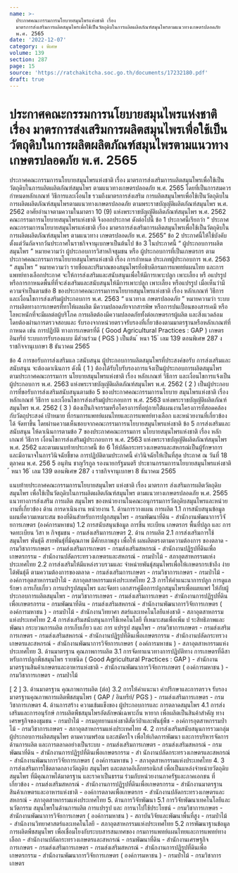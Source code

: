 ```yaml
---
name: >-
  ประกาศคณะกรรมการนโยบายสมุนไพรแห่งชาติ เรื่อง
  มาตรการส่งเสริมการผลิตสมุนไพรเพื่อใช้เป็นวัตถุดิบในการผลิตผลิตภัณฑ์สมุนไพรตามแนวทางเกษตรปลอดภัย
  พ.ศ. 2565
date: '2022-12-07'
category: ง พิเศษ
volume: 139
section: 287
page: 15
source: 'https://ratchakitcha.soc.go.th/documents/17232180.pdf'
draft: true
---
```


# ประกาศคณะกรรมการนโยบายสมุนไพรแห่งชาติ เรื่อง มาตรการส่งเสริมการผลิตสมุนไพรเพื่อใช้เป็นวัตถุดิบในการผลิตผลิตภัณฑ์สมุนไพรตามแนวทางเกษตรปลอดภัย พ.ศ. 2565

ประกาศคณะกรรมการนโยบายสมุนไพรแห่งชาติ เรื่อง มาตรการส่งเสริมการผลิตสมุนไพรเพื่อใช้เป็นวัตถุดิบในการผลิตผลิตภัณฑ์สมุนไพร ตามแนวทางเกษตรปลอดภัย พ.ศ. 2565 โดยที่เป็นการสมควรกำหนดหลักเกณฑ์ วิธีการและเงื่อนไข รวมถึงมาตรการส่งเสริม การผลิตสมุนไพรเพื่อใช้เป็นวัตถุดิบในการผลิตผลิตภัณฑ์สมุนไพรตามแนวทางเกษตรปลอดภัย ตามพระราชบัญญัติผลิตภัณฑ์สมุนไพร พ.ศ. 2562 อาศัยอำนาจตามความในมาตรา 10 (9) แห่งพระราชบัญญัติผลิตภัณฑ์สมุนไพร พ.ศ. 2562 คณะกรรมการนโยบายสมุนไพรแห่งชาติ จึงออกประกาศ ดังต่อไปนี้ ข้อ 1 ประกาศนี้เรียกว่า “ ประกาศคณะกรรมการนโยบายสมุนไพรแห่งชาติ เรื่อง มาตรการส่งเสริมการผลิตสมุนไพรเพื่อใช้เป็นวัตถุดิบในการผลิตผลิตภัณฑ์สมุนไพร ตามแนวทาง เกษตรปลอดภัย พ.ศ. 2565” ข้อ 2 ประกาศนี้ให้ใช้บังคับตั้งแต่วันถัดจากวันประกาศในราชกิจจานุเบกษาเป็นต้นไป ข้อ 3 ในประกาศนี้ “ ผู้ประกอบการผลิตสมุนไพร ” หมายความว่า ผู้ประกอบการวิสาหกิจชุมชน หรือ ผู้ประกอบการที่เป็นเกษตรกร ตามประกาศคณะกรรมการนโยบายสมุนไพรแห่งชาติ เรื่อง การกำหนด ประเภทผู้ประกอบการ พ.ศ. 2563 “ สมุนไพร ” หมายความว่า รายชื่อและปริมาณของสมุนไพรที่อธิบดีกรมการแพทย์แผนไทย และการแพทย์ทางเลือกประกาศ จะให้การส่งเสริมและสนับสนุนเพื่อให้มีการเพาะปลูก เพาะเลี้ยง หรื อแปรรูป หรือการกาหนดพื้นที่ที่จะส่งเสริมและสนับสนุนให้มีการเพาะปลูก เพาะเลี้ยง หรือแปรรูป เมื่อเห็นว่ามีความจำเป็นตามข้อ 8 ของประกาศคณะกรรมการนโยบายสมุนไพรแห่งชาติ เรื่อง หลักเกณฑ์ วิธีการ และเงื่อนไขการส่งเสริมผู้ประกอบการ พ.ศ. 2563 “ แนวทางเ กษตรปลอดภัย ” หมายความว่า ระบบการผลิตทางการเกษตรที่ทาให้ผลผลิต มีความปลอดภัยจากสารพิษ หรือการปนเปื้อนของสารเคมี หรือโลหะหนักที่จะมีผลต่อผู้บริโภค การผลิตต้องมีความปลอดภัยทั้งต่อเกษตรกรผู้ผลิต และสิ่งแวดล้อม โดยต้องผ่านการตรวจสอบและ รับรองจากหน่วยตรวจรับรองที่เกี่ยวข้องตามมาตรฐานหรือหลักเกณฑ์ที่กาหนด เช่น การปฏิบัติ ทางการเกษตรที่ดี ( Good Agricultural Practices : GAP ) เกษตรอินทรีย์ ระบบการรับรองแบบ มีส่วนร่วม ( PGS ) เป็นต้น ้ หนา 15 ่ เลม 139 ตอนพิเศษ 287 ง ราชกิจจานุเบกษา 8 ธันวาคม 2565

ข้อ 4 การขอรับการส่งเสริมแล ะสนับสนุน ผู้ประกอบการผลิตสมุนไพรที่ประสงค์ขอรับ การส่งเสริมและสนับสนุน จะต้องดาเนินการ ดังนี้ ( 1 ) ต้องได้รับใบรับรองการแจ้งเป็นผู้ประกอบการผลิตสมุนไพร ตามประกาศคณะกรรมการ นโยบายสมุนไพรแห่งชาติ เรื่อง หลักเกณฑ์ วิธีการ และเงื่อนไขการแจ้งเป็นผู้ประกอบการ พ.ศ. 2563 แห่งพระราชบัญญัติผลิตภัณฑ์สมุนไพร พ.ศ. 2562 ( 2 ) เป็นผู้ประกอบการที่ขอรับการส่งเสริมสนับสนุนตามข้อ 5 ของประกาศคณะกรรมการนโยบาย สมุนไพรแห่งชาติ เรื่อง หลักเกณฑ์ วิธีการ และเงื่อนไขการส่งเสริมผู้ประกอบการ พ.ศ. 2563 แห่งพระราชบัญญัติผลิตภัณฑ์สมุนไพร พ.ศ. 2562 ( 3 ) ต้องเป็นกิจกรรมหรือโครงการที่อยู่ภายใต้แผนงานโครงการที่สอดคล้องกับวัตถุประสงค์ เป้าหมาย ที่กรมการแพทย์แผนไทยและการแพทย์ทางเลือก และหน่วยงานที่เกี่ยวข้องได้ จัดทาขึ้น โดยผ่านความเห็นชอบจากคณะกรรมการนโยบายสมุนไพรแห่งชาติ ข้อ 5 การส่งเสริมและสนับสนุน ให้ดาเนินการตามข้อ 7 ของประกาศคณะกรรมการ นโยบายสมุนไพรแห่งชาติ เรื่อง หลักเกณฑ์ วิธีการ เงื่อนไขการส่งเสริมผู้ประกอบการ พ.ศ. 2563 แห่งพระราชบัญญัติผลิตภัณฑ์สมุนไพร พ.ศ. 2562 และตามแนบท้ายประกาศนี้ ข้อ 6 ให้ปลัดกระทรวงเกษตรและสหกรณ์เป็นผู้รักษาการ และมีอานาจในการวินิจฉัยชี้ขาด การปฏิบัติตามประกาศนี้ คำวินิจฉัยให้เป็นที่สุด ประกาศ ณ วันที่ 18 ตุลาคม พ.ศ. 256 5 อนุทิน ชาญวีรกูล รองนายกรัฐมนตรี ประธานกรรมการนโยบายสมุนไพรแห่งชาติ ้ หนา 16 ่ เลม 139 ตอนพิเศษ 287 ง ราชกิจจานุเบกษา 8 ธันวาคม 2565

แนบท้ายประกาศคณะกรรมการนโยบายสมุนไพร แห่งชาติ เรื่อง มาตรการ ส่งเสริมการผลิตวัตถุดิบสมุนไพร เพื่อใช้เป็นวัตถุดิบในการผลิตผลิตภัณฑ์สมุนไพร ตามแนวทางเกษตรปลอดภัย พ.ศ. 2565 แนวทางการส่งเสริม การผลิต สมุนไพร ของหน่วยงานในคณะอนุกรรมการวัตถุดิบสมุนไพรและหน่วยงานที่เกี่ยวข้อง ด้าน การดาเนินงาน หน่วยงาน 1. ด้านการวางแผน การผลิต 1.1 การสนับสนุนข้อมูลแผนที่ความเหมาะสม ของที่ดินสำหรับการปลูกสมุนไพร - กรมพัฒนาที่ดิน - สำนักงานพัฒนาการวิจั ยการเกษตร (องค์การมหาชน) 1.2 การสนับสนุนข้อมูล การขึ้น ทะเบียน เกษตรกร พื้นที่ปลูก และ การจดทะเบียน วิสา ห กิจชุมชน - กรมส่งเสริมการเกษตร 2. ด้าน การผลิต 2.1 การส่งเสริมการใช้สมุนไพร พันธุ์ดี สายพันธุ์ที่มีคุณภาพ มีศักยภาพสูง เพื่อให้ ผลผลิตตรงตามความต้องการ ของตลาด - กรมวิชาการเกษตร - กรมส่งเสริมการเกษตร - กรมส่งเสริมสหกรณ์ - สำนักงานปฏิรูปที่ดินเพื่อเกษตรกรรม - สำนักงานปลัดกระทรวงเกษตรและสหกรณ์ - กรมป่าไม้ - สภาอุตสาหกรรมแห่งประเทศไทย 2.2 การส่งเสริมให้มีแหล่งรวบรวมและ จำหน่ายพันธุ์สมุนไพรเพื่อให้เกษตรกรเข้าถึง ง่าย ได้พันธุ์ดี ตามความต้องการของตลาด - กรมส่งเสริมการเกษตร - กรมวิชาการเกษตร - กรมป่าไม้ - องค์การอุตสาหกรรมป่าไม้ - สภาอุตสาหกรรมแห่งประเทศไทย 2.3 การให้คำแนะนาการปลูก การดูแลรักษา การเก็บเกี่ยว การแปรรูปสมุนไพร และจัดทา เอกสารคู่มือการปลูกสมุนไพรเพื่อเผยแพร่ ให้กับผู้ประกอบการผลิตสมุนไพร - กรมวิชาการเกษตร - กรมส่งเสริมการเกษตร - สำนักงานการปฏิรูปที่ดินเพื่อเกษตรกรรม - กรมพัฒนาที่ดิน - กรมส่งเสริมสหกรณ์ - สำนักงานพัฒนาการวิจัยการเกษตร ( องค์การมหาชน ) - กรมป่าไม้ - สำนักงานวิทยาศา สตร์และเทคโนโลยีแห่งชาติ - สภาอุตสาหกรรมแห่งประเทศไทย 2.4 การส่งเสริมสนับสนุนการใช้เทคโนโลยี ที่เหมาะสมเพื่อเพิ่ม ป ระสิทธิภาพและพัฒนา กระบวนการผลิต การเก็บเกี่ยว และ การ แปรรูป สมุนไพร - กรมวิชาการเกษตร - กรมส่งเสริมการเกษตร - กรมส่งเสริมสหกรณ์ - สำนักงานปฏิรูปที่ดินเพื่อเกษตรกรรม - สำนักงานปลัดกระทรวงเกษตรและสหกรณ์ - สำนักงานพัฒนาการวิจัยการเกษตร ( องค์การมหาชน ) - สภาอุตสาหกรรมแห่งประเทศไทย 3. ด้านมาตรฐาน คุณภาพการผลิต 3.1 การจัดทาแนวทางการปฏิบัติทาง การเกษตรที่ดีสาหรับการปลูกพืชสมุนไพร รายชนิด ( Good Agricultural Practices : GAP ) - สำนักงานมาตรฐานสินค้าเกษตรและอาหารแห่งชาติ - สำนักงานพัฒนาการวิจัยการเกษตร ( องค์การมหาชน ) - กรมวิชาการเกษตร - กรมป่าไม้

[ 2 ] 3. ด้านมาตรฐาน คุณภาพการผลิต (ต่อ) 3.2 การให้คำแนะนา คำปรึกษาและการตรวจ รับรองมาตรฐานคุณภาพการผลิตพืชสมุนไพร ( GAP / อินทรีย์/ PGS ) - กรมส่งเสริมการเกษตร - กรมวิชาการเกษตร 4. ด้านการสร้าง ความเข้มแข็งของ ผู้ประกอบการและ การตลาดสมุนไพร 4.1 การส่งเสริมและการอนุรักษ์ การผลิตพืชสมุนไพรอัตลักษณ์เฉพาะถิ่น หายาก เพื่อผลิตเป็นสินค้าสำคัญ ทางเศรษฐกิจของชุมชน - กรมป่าไม้ - กรมอุทยานแห่งชาติสัตว์ป่าและพันธุ์พืช - องค์การอุตสาหกรรมป่าไม้ - กรมวิชาการเกษตร - สภาอุตสาหกรรมแห่งประเทศไทย 4. 2 การส่งเสริมสนับสนุนการรวมกลุ่ม ผู้ประกอบการผลิตสมุนไพร ตามความพร้อม และสมัครใจ เพื่อให้เกิดการพัฒนา และการบริหารจัดการด้านการผลิต และการตลาดอย่างเป็นระบบ - กรมส่งเสริมการเกษตร - กรมส่งเสริมสหกรณ์ - กรมพัฒนาที่ดิน - สำนักงานการปฏิรูปที่ดินเพื่อเกษตรกรรม - สำ นักงานปลัดกระทรวงเกษตรและสหกรณ์ - สำนักงานพัฒนาการวิจัยการเกษตร ( องค์การมหาชน ) - สภาอุตสาหกรรมแห่งประเทศไทย 4. 3 การส่งเสริมการใช้ตลาดกลางวัตถุดิบ สมุนไพร และตลาดอิเล็กทรอนิกส์ เพื่อเป็นแหล่งจำหน่ายวัตถุดิบสมุนไพร ที่มีคุณภาพได้มาตรฐาน และราคาเป็นธรรม ร่วมกับหน่วยงานภาครัฐและภาคเอกชน ที่เกี่ยวข้อง - กรมส่งเสริมสหกรณ์ - สำนักงานการปฏิรูปที่ดินเพื่อเกษตรกรรม - สำนักงานมาตรฐานสินค้าเกษตรและอาหารแห่งชาติ - องค์การตลาดเพื่อเกษตรกร - สำนักงานปลัดกระทรวงเกษตรและสหกรณ์ - สภาอุตสาหกรรมแห่งประเทศไทย 5. ด้านการวิจัยพัฒนา 5.1 การวิจัยพัฒนาเทคโนโลยีและนวัตกรรม สมุนไพรในด้านการผลิต การแปรรูป และ การนาไปใช้ประโยชน์ - กรมวิชาการเกษตร - สำนักงานพัฒนาการวิจัยการเกษตร ( องค์การมหาชน ) - สถาบันวิจัยและพัฒนาพื้นที่สูง - กรมป่าไม้ - สำนักงานวิทยาศาสตร์และเทคโนโลยี - สภาอุตสาหกรรมแห่งประเทศไทย 5.2 การพัฒนาฐานข้อมูลการผลิตพืชสมุนไพร เพื่อเชื่อมโยงกับระบบสารสนเทศของ กรมการแพทย์แผนไทยและการแพทย์ทางเลือก - สำนักงานปลัดกระทรวงเกษตรและสหกรณ์ - กรมพัฒนาที่ดิน - สำนักงานเศรษฐกิจการเกษตร - กรมส่งเสริมการเกษตร - กรมส่งเสริมสหกรณ์ - สำนักงานการปฏิรูปที่ดินเพื่อเกษตรกรรม - สำนักงานพัฒนาการวิจัยการเกษตร ( องค์การมหาชน ) - กรมป่าไม้ - กรมวิชาการเกษตร

